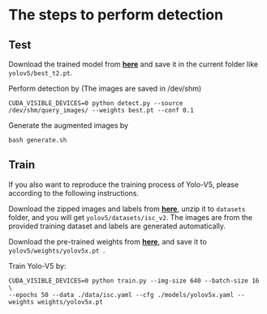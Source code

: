 # The steps to perform detection

## Test

Download the trained model from [**here**](https://drive.google.com/file/d/14J52fvlm78fTuGfYW20VMQqtjRgWF2Sl/view?usp=sharing) and save it in the current folder like ```yolov5/best_t2.pt```.

Perform detection by (The images are saved in /dev/shm)
```
CUDA_VISIBLE_DEVICES=0 python detect.py --source /dev/shm/query_images/ --weights best.pt --conf 0.1 
```

Generate the augmented images by
```
bash generate.sh
```


## Train
If you also want to reproduce the training process of Yolo-V5, please according to the following instructions.

Download the zipped images and labels from [**here**](https://drive.google.com/file/d/11nwa9L423TgXTLBhwT1LGXE4DUxZmaj7/view?usp=sharing), unzip it to ```datasets``` folder, and you will get ```yolov5/datasets/isc_v2```. The images are from the provided training dataset and labels are generated automatically.

Download the pre-trained weights from [**here**](https://drive.google.com/file/d/1oZv51z2i8pDlhHqSiGh1vKn1BaL0x9Tb/view?usp=sharing), and save it to ```yolov5/weights/yolov5x.pt ```.

Train Yolo-V5 by:
```
CUDA_VISIBLE_DEVICES=0 python train.py --img-size 640 --batch-size 16 \
--epochs 50 --data ./data/isc.yaml --cfg ./models/yolov5x.yaml --weights weights/yolov5x.pt
```
